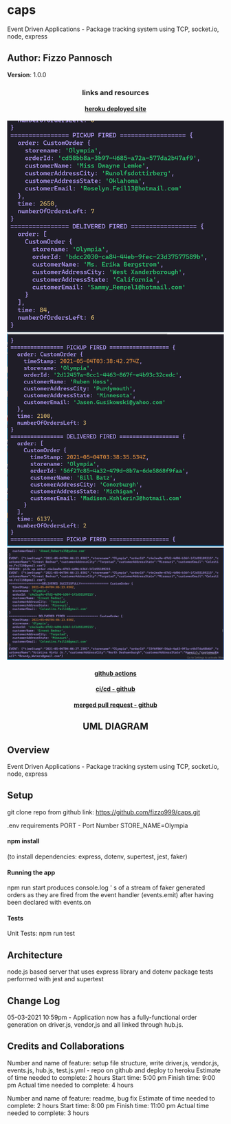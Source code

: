 # caps

Event Driven Applications - Package tracking system using TCP, socket.io, node, express

## Author: Fizzo Pannosch

**Version**: 1.0.0

<!-- (increment the patch/fix version number if you make more commits past your first submission) -->

### <center> links and resources </center>

#### <center> [heroku deployed site](https://fizzo-caps.herokuapp.com/) </center>

![console.log printout of app running](./assets/1869console-log.PNG)
![console.log printout of app running](./assets/1870console-log.PNG)
![console.log printout of app running](./assets/1871console-log.PNG)

#### <center> [github actions](https://github.com/fizzo999/caps/actions) </center>

#### <center> [ci/cd - github](https://github.com/fizzo999/caps/actions/runs/809042138) </center>

#### <center> [merged pull request - github](https://github.com/fizzo999/caps/pull/2) </center>

## <center> UML DIAGRAM </center>

<!-- ![web request response cycle diagram 001](./src/assets/1693signup-UMI.PNG)
![web request response cycle diagram 002](./src/assets/1692signin-UMI.PNG)
![web request response cycle diagram 003](./src/assets/1691users-UMI.PNG) -->

## Overview

Event Driven Applications - Package tracking system using TCP, socket.io, node, express

## Setup

git clone repo from github link:
https://github.com/fizzo999/caps.git

.env requirements
PORT - Port Number
STORE_NAME=Olympia

#### npm install
(to install dependencies: express, dotenv, supertest, jest, faker)

#### Running the app
npm run start
produces console.log ' s of a stream of faker generated orders as they are fired from the event handler (events.emit) after having been declared with events.on

#### Tests
Unit Tests: npm run test

## Architecture

node.js based server that uses express library and dotenv package
tests performed with jest and supertest

## Change Log

05-03-2021 10:59pm - Application now has a fully-functional order generation on driver.js, vendor,js and all linked through hub.js.

## Credits and Collaborations

Number and name of feature: setup file structure, write driver.js, vendor.js, events.js, hub.js, test.js.yml - repo on github and deploy to heroku
Estimate of time needed to complete: 2 hours
Start time: 5:00 pm
Finish time: 9:00 pm
Actual time needed to complete: 4 hours

Number and name of feature: readme, bug fix
Estimate of time needed to complete: 2 hours
Start time: 8:00 pm
Finish time: 11:00 pm
Actual time needed to complete: 3 hours
